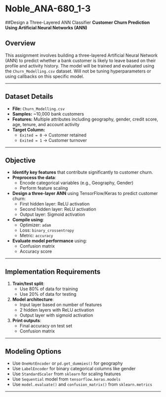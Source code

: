# Noble_ANA-680_1-3
##Design a Three-Layered ANN Classifier
**Customer Churn Prediction Using Artificial Neural Networks (ANN)**

## Overview
This assignment involves building a three-layered Artificial Neural Network (ANN) to predict whether a bank customer is likely to leave based on their profile and activity history. The model will be trained and evaluated using the `Churn_Modelling.csv` dataset. Will not be tuning hyperparameters or using callbacks on this specific model.

---

## Dataset Details
* **File:** `Churn_Modelling.csv`
* **Samples:** \~10,000 bank customers
* **Features:** Multiple attributes including geography, gender, credit score, age, tenure, and account activity
* **Target Column:**
    * `Exited = 0` → Customer retained
    * `Exited = 1` → Customer turnover

---

## Objective
* **Identify key features** that contribute significantly to customer churn.
* **Preprocess the data**:
    * Encode categorical variables (e.g., Geography, Gender)
    * Perform feature scaling
* **Design a three-layer ANN** using TensorFlow/Keras to predict customer churn:
    * First hidden layer: ReLU activation
    * Second hidden layer: ReLU activation
    * Output layer: Sigmoid activation
* **Compile using**:
    * Optimizer: `adam`
    * Loss: `binary_crossentropy`
    * Metric: `accuracy`
* **Evaluate model performance** using:
    * Confusion matrix
    * Accuracy score

---

## Implementation Requirements
1. **Train/test split**:
     * Use 80% of data for training
     * Use 20% of data for testing
2. **Model architecture**:
     * Input layer based on number of features
     * 2 hidden layers with ReLU activation
     * Output layer with sigmoid activation
3. **Print outputs**:
     * Final accuracy on test set
     * Confusion matrix

---

## Modeling Options
* Use `OneHotEncoder` or `pd.get_dummies()` for geography
* Use `LabelEncoder` for binary categorical columns like gender
* Use `StandardScaler` from `sklearn` for scaling features
* Use `Sequential` model from `tensorflow.keras.models`
* Use `model.evaluate()` and `confusion_matrix()` from `sklearn.metrics`

---
